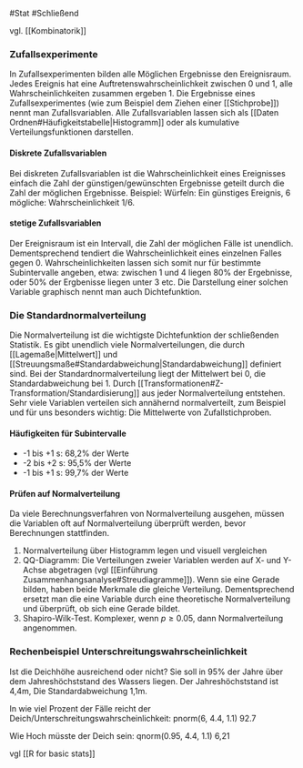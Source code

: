 #Stat #Schließend 

vgl. [[Kombinatorik]]

### Zufallsexperimente

In Zufallsexperimenten bilden alle Möglichen Ergebnisse den Ereignisraum. Jedes Ereignis hat eine Auftretenswahrscheinlichkeit zwischen 0 und 1, alle Wahrscheinlichkeiten zusammen ergeben 1. Die Ergebnisse eines Zufallsexperimentes (wie zum Beispiel dem Ziehen einer [[Stichprobe]]) nennt man Zufallsvariablen.
Alle Zufallsvariablen lassen sich als [[Daten Ordnen#Häufigkeitstabelle|Histogramm]] oder als kumulative Verteilungsfunktionen darstellen.

#### Diskrete Zufallsvariablen

Bei diskreten Zufallsvariablen ist die Wahrscheinlichkeit eines Ereignisses einfach die Zahl der günstigen/gewünschten  Ergebnisse geteilt durch die Zahl der möglichen Ergebnisse. Beispiel: Würfeln: Ein günstiges Ereignis, 6 mögliche: Wahrscheinlichkeit 1/6.

#### stetige Zufallsvariablen

Der Ereignisraum ist ein Intervall, die Zahl der möglichen Fälle ist unendlich. Dementsprechend tendiert die Wahrscheinlichkeit eines einzelnen Falles gegen 0. Wahrscheinlichkeiten lassen sich somit nur für bestimmte Subintervalle angeben, etwa: zwischen 1 und 4 liegen 80% der Ergebnisse, oder 50% der Ergbenisse liegen unter 3 etc. Die Darstellung einer solchen Variable graphisch nennt man auch Dichtefunktion.

### Die Standardnormalverteilung

Die Normalverteilung ist die wichtigste Dichtefunktion der schließenden Statistik. Es gibt unendlich viele Normalverteilungen, die durch [[Lagemaße|Mittelwert]] und [[Streuungsmaße#Standardabweichung|Standardabweichung]] definiert sind. 
Bei der Standardnormalverteilung liegt der Mittelwert bei 0, die Standardabweichung bei 1. Durch [[Transformationen#Z-Transformation/Standardisierung]] aus jeder Normalverteilung entstehen. Sehr viele Variablen verteilen sich annähernd normalverteilt, zum Beispiel und für uns besonders wichtig: Die Mittelwerte von Zufallstichproben.

#### Häufigkeiten für Subintervalle

- -1 bis +1 s: 68,2% der Werte
- -2 bis +2 s: 95,5% der Werte
- -1 bis +1 s: 99,7% der Werte

#### Prüfen auf Normalverteilung

Da viele Berechnungsverfahren von Normalverteilung ausgehen, müssen die Variablen oft auf Normalverteilung überprüft werden, bevor Berechnungen stattfinden.

1. Normalverteilung über Histogramm legen und visuell vergleichen
2. QQ-Diagramm: Die Verteilungen zweier Variablen werden auf X- und Y-Achse abgetragen (vgl [[Einführung Zusammenhangsanalyse#Streudiagramme]]). Wenn sie eine Gerade bilden, haben beide Merkmale die gleiche Verteilung. Dementsprechend ersetzt man die eine Variable durch eine theoretische Normalverteilung und überprüft, ob sich eine Gerade bildet.
3. Shapiro-Wilk-Test. Komplexer, wenn $p\geq0.05$, dann Normalverteilung angenommen.

### Rechenbeispiel Unterschreitungswahrscheinlichkeit

Ist die Deichhöhe ausreichend oder nicht? Sie soll in 95% der Jahre über dem Jahreshöchststand des Wassers liegen.
Der Jahreshöchststand ist 4,4m, Die Standardabweichung 1,1m.

In wie viel Prozent der Fälle reicht der Deich/Unterschreitungswahrscheinlichkeit:
pnorm(6, 4.4, 1.1)
92.7

Wie Hoch müsste der Deich sein:
qnorm(0.95, 4.4, 1.1)
6,21

vgl [[R for basic stats]]